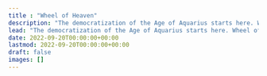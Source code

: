 ```yaml
---
title : "Wheel of Heaven"
description: "The democratization of the Age of Aquarius starts here. Wheel of Heaven is a knowledge base exploring the working hypothesis that life on Earth was intelligently designed by an extraterrestrial civilization, the so-called Elohim."
lead: "The democratization of the Age of Aquarius starts here. Wheel of Heaven is a knowledge base exploring the working hypothesis that life on Earth was intelligently designed by an extraterrestrial civilization, the so-called Elohim."
date: 2022-09-20T00:00:00+00:00
lastmod: 2022-09-20T00:00:00+00:00
draft: false
images: []
---
```

